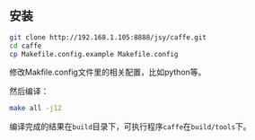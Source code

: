 ## 安装
``` bash
git clone http://192.168.1.105:8888/jsy/caffe.git
cd caffe
cp Makefile.config.example Makefile.config
```

修改Makfile.config文件里的相关配置，比如python等。

然后编译：
``` bash
make all -j12
```

编译完成的结果在`build`目录下，可执行程序`caffe`在`build/tools`下。